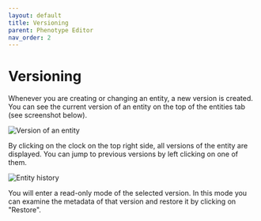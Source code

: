 ```yaml
---
layout: default
title: Versioning
parent: Phenotype Editor
nav_order: 2
---
```


# Versioning
Whenever you are creating or changing an entity, a new version is created. You can see the current version of an entity on the top of the entities tab (see screenshot below).

![Version of an entity](/assets/images/phenotype-editor-version.png)

By clicking on the clock on the top right side, all versions of the entity are displayed. You can jump to previous versions by left clicking on one of them.

![Entity history](/assets/images/phenotype-editor-history.png)

You will enter a read-only mode of the selected version. In this mode you can examine the metadata of that version and restore it by clicking on "Restore".
